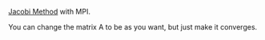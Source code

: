 [Jacobi Method](https://en.wikipedia.org/wiki/Jacobi_method) with MPI.

You can change the matrix A to be as you want, but just make it converges.


